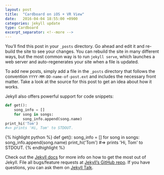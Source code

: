 ```yaml
---
layout: post
title:  "Cardboard on iOS + VR View"
date:   2016-04-04 18:55:00 +0900
categories: jekyll update
type: Cardboard
excerpt_separator: <!--more -->
---
```

You’ll find this post in your `_posts` directory. Go ahead and edit it and re-build the site to see your changes. You can rebuild the site in many different ways, but the most common way is to run `jekyll serve`, which launches a web server and auto-regenerates your site when a file is updated.

To add new posts, simply add a file in the `_posts` directory that follows the convention `YYYY-MM-DD-name-of-post.ext` and includes the necessary front matter. Take a look at the source for this post to get an idea about how it works.

Jekyll also offers powerful support for code snippets:

```python
def get():
    song_info = []
    for song in songs:
        song_info.append(song.name)
print_hi('Tom')
#=> prints 'Hi, Tom' to STDOUT.
```

{% highlight python %}
def get():
    song_info = []
    for song in songs:
        song_info.append(song.name)
print_hi('Tom')
#=> prints 'Hi, Tom' to STDOUT.
{% endhighlight %}

Check out the [Jekyll docs][jekyll-docs] for more info on how to get the most out of Jekyll. File all bugs/feature requests at [Jekyll’s GitHub repo][jekyll-gh]. If you have questions, you can ask them on [Jekyll Talk][jekyll-talk].

[jekyll-docs]: http://jekyllrb.com/docs/home
[jekyll-gh]:   https://github.com/jekyll/jekyll
[jekyll-talk]: https://talk.jekyllrb.com/
